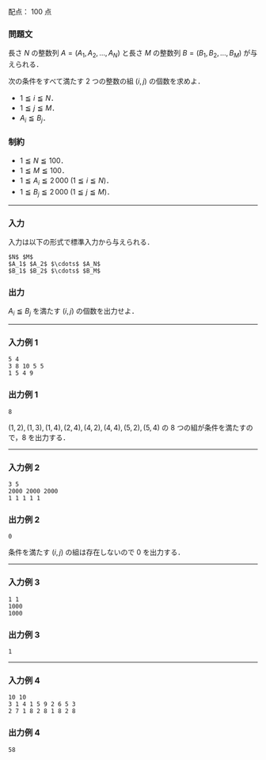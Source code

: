 配点： $100$ 点

### 問題文
長さ $N$ の整数列 $A = (A_1, A_2, \ldots, A_N)$ と長さ $M$ の整数列 $B = (B_1, B_2, \ldots, B_M)$ が与えられる．

次の条件をすべて満たす $2$ つの整数の組 $(i, j)$ の個数を求めよ．

- $1 \leqq i \leqq N$．
- $1 \leqq j \leqq M$．
- $A_i \leqq B_j$．

### 制約
- $1 \leqq N \leqq 100$．
- $1 \leqq M \leqq 100$．
- $1 \leqq A_i \leqq 2\,000$ ($1 \leqq i \leqq N$)．
- $1 \leqq B_j \leqq 2\,000$ ($1 \leqq j \leqq M$)．

---

### 入力
入力は以下の形式で標準入力から与えられる．

~~~
$N$ $M$
$A_1$ $A_2$ $\cdots$ $A_N$
$B_1$ $B_2$ $\cdots$ $B_M$
~~~

### 出力
$A_i \leqq B_j$ を満たす $(i, j)$ の個数を出力せよ．

---

### 入力例 1
~~~
5 4
3 8 10 5 5
1 5 4 9
~~~

### 出力例 1
~~~
8
~~~

$(1, 2), (1, 3), (1, 4), (2, 4), (4, 2), (4, 4), (5, 2), (5, 4)$ の $8$ つの組が条件を満たすので，$8$ を出力する．

---

### 入力例 2
~~~
3 5
2000 2000 2000
1 1 1 1 1
~~~

### 出力例 2
~~~
0
~~~

条件を満たす $(i, j)$ の組は存在しないので $0$ を出力する．

---

### 入力例 3
~~~
1 1
1000
1000
~~~

### 出力例 3
~~~
1
~~~

---

### 入力例 4
~~~
10 10
3 1 4 1 5 9 2 6 5 3
2 7 1 8 2 8 1 8 2 8
~~~

### 出力例 4
~~~
58
~~~
